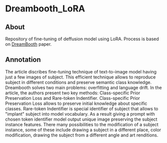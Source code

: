 # Dreambooth_LoRA
## About
Repository of fine-tuning of deffusion model using LoRA. Process is based on [DreamBooth](https://arxiv.org/abs/2208.12242) paper.
## Annotation
The article discribes fine-tuning technique of text-to-image model having just a few images of subject. This efficient technique allows to reproduce subject in different conditions and preserve semantic class knowledge.
Dreambooth solves two main problems: overfitting and language drift. In the article, the authors present two key methods: Class-specific Prior Preservation Loss and Rare-token Indentifier. Class-specific Prior Preservation Loss allows to preserve initial knowledge about specific classes. Rare-token Indentifier is special identifier of subject that allows to "implant" subject into model vocabulary. 
As a result giving a prompt with chosen token identifier model output unique image preserving the subject instance features. There many possibilities to the modification of a subject instance, some of these include drawing a subject in a different place, color modification, drawing the subject from a different angle and art renditions.
